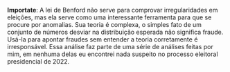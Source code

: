 **Importate**: 
A lei de Benford não serve para comprovar irregularidades em eleições, mas ela serve como uma interessante ferramenta para que se procure por anomalias.
Sua teoria é complexa, o simples fato de um conjunto de números desviar na distribuição esperada não significa fraude. Usá-la para apontar fraudes sem entender a teoria corretamente é irresponsável.
Essa análise faz parte de uma série de análises feitas por mim, em nenhuma delas eu encontrei nada suspeito no processo eleitoral presidencial de 2022.
